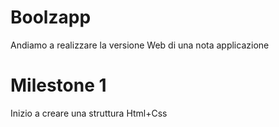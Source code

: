 # Boolzapp

Andiamo a realizzare la versione Web di una nota applicazione

# Milestone 1

Inizio a creare una struttura Html+Css